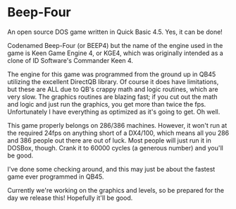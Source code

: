 # Beep-Four
An open source DOS game written in Quick Basic 4.5. Yes, it can be done!

Codenamed Beep-Four (or BEEP4) but the name of the engine used in the game is Keen Game Engine 4, or KGE4, which was originally intended as a clone of ID Software's Commander Keen 4.

The engine for this game was programmed from the ground up in QB45 utilizing the excellent DirectQB library. Of course it does have limitations, but these are ALL due to QB's crappy math and logic routines, which are very slow. The graphics routines are blazing fast; if you cut out the math and logic and just run the graphics, you get more than twice the fps. Unfortunately I have everything as optimized as it's going to get. Oh well.

This game properly belongs on 286/386 machines. However, it won't run at the required 24fps on anything short of a DX4/100, which means all you 286 and 386 people out there are out of luck. Most people will just run it in DOSBox, though. Crank it to 60000 cycles (a generous number) and you'll be good.

I've done some checking around, and this may just be about the fastest game ever programmed in QB45.

Currently we're working on the graphics and levels, so be prepared for the day we release this! Hopefully it'll be good.
